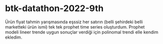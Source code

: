 # btk-datathon-2022-9th
Ürün fiyat tahmin yarışmasında eşssiz her satırın (belli şehirdeki belli marketteki ürün ismi)
tek tek prophet time series oluşturdum. Prophet modeli lineer trende uygun sonuçlar verdiği için
polinomal trendi elle kendim ekledim.
